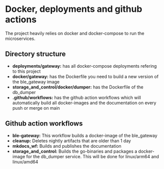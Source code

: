 # Docker, deployments and github actions
The project heavily relies on docker and docker-compose to run the microservices.

## Directory structure

* **deployments/gateway:** has all docker-compose deployments refering to this project
* **docker/gateway:** has the Dockerfile you need to build a new version of the ble_gateway image
* **storage_and_control/docker/dumper:** has the Dockerfile of the db_dumper
* **.github/workflows:** has the github action workflows which will automatically build all docker-images and the documentation on every push or merge on main

## Github action workflows

* **ble-gateway:** This workflow builds a docker-image of the ble_gateway
* **cleanup:** Deletes nightly artifacts that are older than 1 day
* **mkdocs_wf:** Builds and publishes the documentation
* **storage_and_control:** Builds the go-binaries and packages a docker-image for the db_dumper service. This will be done for linux/arm64 and linux/amd64